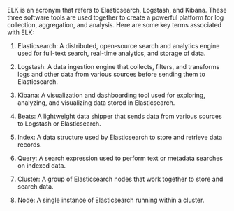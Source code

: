 ELK is an acronym that refers to Elasticsearch, Logstash, and Kibana. These three software tools are used together to create a powerful platform for log collection, aggregation, and analysis. Here are some key terms associated with ELK:

1. Elasticsearch: A distributed, open-source search and analytics engine used for full-text search, real-time analytics, and storage of data.

2. Logstash: A data ingestion engine that collects, filters, and transforms logs and other data from various sources before sending them to Elasticsearch.

3. Kibana: A visualization and dashboarding tool used for exploring, analyzing, and visualizing data stored in Elasticsearch.

4. Beats: A lightweight data shipper that sends data from various sources to Logstash or Elasticsearch.

5. Index: A data structure used by Elasticsearch to store and retrieve data records.

6. Query: A search expression used to perform text or metadata searches on indexed data.

7. Cluster: A group of Elasticsearch nodes that work together to store and search data.

8. Node: A single instance of Elasticsearch running within a cluster.
